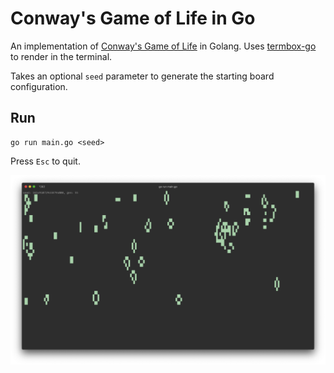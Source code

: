 # Conway's Game of Life in Go

An implementation of [Conway's Game of Life](https://en.wikipedia.org/wiki/Conway%27s_Game_of_Life) in Golang. Uses [termbox-go](https://github.com/nsf/termbox-go) to render in the terminal. 

Takes an optional `seed` parameter to generate the starting board configuration.

## Run

```
go run main.go <seed>
```

Press `Esc` to quit.

![screenshot](./screenshot.png)
